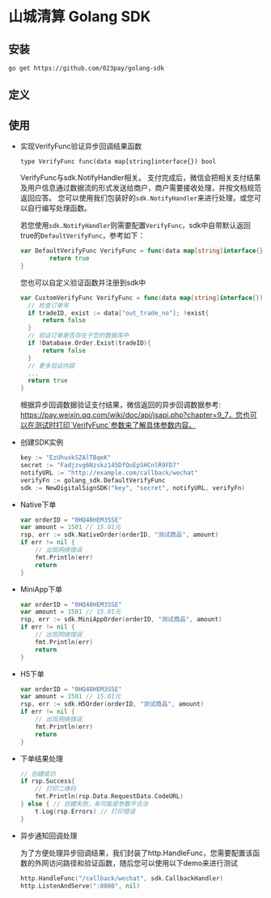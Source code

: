 # 山城清算 Golang SDK
## 安装
`go get https://github.com/023pay/golang-sdk`
## 定义

## 使用
- 实现VerifyFunc验证异步回调结果函数
    
    `type VerifyFunc func(data map[string]interface{}) bool`
    
    VerifyFunc与sdk.NotifyHandler相关。
    支付完成后，微信会把相关支付结果及用户信息通过数据流的形式发送给商户，商户需要接收处理，并按文档规范返回应答。
    您可以使用我们包装好的`sdk.NotifyHandler`来进行处理，或您可以自行编写处理函数。
    
    若您使用`sdk.NotifyHandler`则需要配置`VerifyFunc`，sdk中自带默认返回true的`DefaultVerifyFunc`，参考如下：
    ```go
    var DefaultVerifyFunc VerifyFunc = func(data map[string]interface{}) bool {
    		return true
    }
    ```
    您也可以自定义验证函数并注册到sdk中
    ```go
    var CustomVerifyFunc VerifyFunc = func(data map[string]interface{}) bool {
      // 检查订单号
      if tradeID, exist := data["out_trade_no"]; !exist{
          return false
      }   
      // 验证订单是否存在于您的数据库中
      if !Database.Order.Exist(tradeID){
          return false
      }
      // 更多验证内容
      ...
      return true
    }
    ```
    根据异步回调数据验证支付结果，微信返回的异步回调数据参考: https://pay.weixin.qq.com/wiki/doc/api/jsapi.php?chapter=9_7，您也可以在测试时打印`VerifyFunc`参数来了解具体参数内容。
  
- 创建SDK实例
    ```go
    key := "EzUhuxkSZAlTBqeK"
    secret := "Fadjzvg6Nzskz145DfQoEpSHCnlR9FD7"
    notifyURL := "http://example.com/callback/wechat"
    verifyFn := golang_sdk.DefaultVerifyFunc
    sdk := NewDigitalSignSDK("key", "secret", notifyURL, verifyFn)
    ```

- Native下单
    ```go
    var orderID = "0HQ48HEM3SSE"
    var amount = 1501 // 15.01元
    rsp, err := sdk.NativeOrder(orderID, "测试商品", amount)
    if err != nil {
    	// 出现网络错误
        fmt.Println(err)
        return
    }
    ```
- MiniApp下单
    ```go
    var orderID = "0HQ48HEM3SSE"
    var amount = 1501 // 15.01元
    rsp, err := sdk.MiniAppOrder(orderID, "测试商品", amount)
    if err != nil {
    	// 出现网络错误
        fmt.Println(err)
        return
    }
    ```
- H5下单
    ```go
    var orderID = "0HQ48HEM3SSE"
    var amount = 1501 // 15.01元
    rsp, err := sdk.H5Order(orderID, "测试商品", amount)
    if err != nil {
    	// 出现网络错误
        fmt.Println(err)
        return
    }
   ```
- 下单结果处理
    ```go
    // 创建成功
    if rsp.Success{
        // 打印二维码
        fmt.Println(rsp.Data.RequestData.CodeURL)
    } else { // 创建失败，有可能是参数不合法
        t.Log(rsp.Errors) // 打印错误
    }
   ```
- 异步通知回调处理

  为了方便处理异步回调结果，我们封装了http.HandleFunc，您需要配置该函数的外网访问路径和验证函数，随后您可以使用以下demo来进行测试
  
  ```go
  http.HandleFunc("/callback/wechat", sdk.CallbackHandler)
  http.ListenAndServe(":8080", nil)
  ```